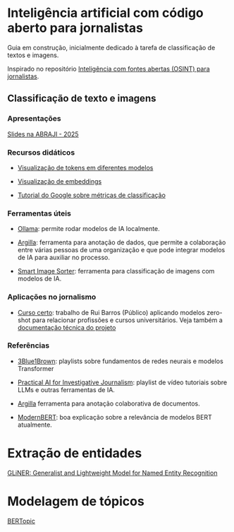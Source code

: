 # Inteligência artificial com código aberto para jornalistas

Guia em construção, inicialmente dedicado à tarefa de classificação de textos e imagens.

Inspirado no repositório [Inteligência com fontes abertas (OSINT) para jornalistas](https://github.com/belisards/osint).

## Classificação de texto e imagens

### Apresentações

[Slides na ABRAJI - 2025](http://belisards.github.io/ia_codigoaberto)

### Recursos didáticos

- [Visualização de tokens em diferentes modelos](https://huggingface.co/spaces/Xenova/the-tokenizer-playground)

- [Visualização de embeddings](https://projector.tensorflow.org/)

- [Tutorial do Google sobre métricas de classificação](https://developers.google.com/machine-learning/crash-course/classification/accuracy-precision-recall?hl=pt-br)

### Ferramentas úteis

- [Ollama](https://ollama.com/): permite rodar modelos de IA localmente.

- [Argilla](https://argilla.io/): ferramenta para anotação de dados, que permite a colaboração entre várias pessoas de uma organização e que pode integrar modelos de IA para auxiliar no processo.

- [Smart Image Sorter](https://github.com/bellingcat/smart-image-sorter): ferramenta para classificação de imagens com modelos de IA.

### Aplicações no jornalismo

- [Curso certo](https://www.publico.pt/interactivos/curso-certo/): trabalho de Rui Barros (Público) aplicando modelos zero-shot para relacionar profissões e cursos universitários. Veja também a [documentação técnica do projeto](https://ruibarros.me/blog/fuzzy-matching-concepts-zero-shot-classification)

### Referências

- [3Blue1Brown](https://www.youtube.com/c/3blue1brown): playlists sobre fundamentos de redes neurais e modelos Transformer

- [Practical AI for Investigative Journalism](https://www.youtube.com/playlist?list=PLewNEVDy7gq1_GPUaL0OQ31QsiHP5ncAQ): playlist de vídeo tutoriais sobre LLMs e outras ferramentas de IA.

- [Argilla](https://argilla.io/) ferramenta para anotação colaborativa de documentos.

- [ModernBERT](https://huggingface.co/blog/modernbert): boa explicação sobre a relevância de modelos BERT atualmente.

# Extração de entidades

[GLiNER: Generalist and Lightweight Model for Named Entity Recognition](https://github.com/urchade/GLiNER)

# Modelagem de tópicos

[BERTopic](https://github.com/MaartenGr/BERTopic)
